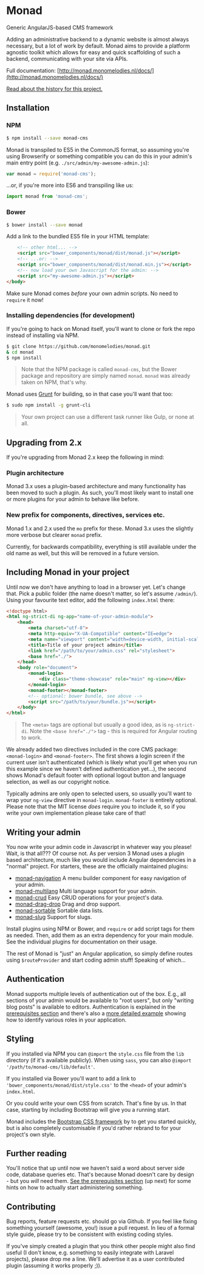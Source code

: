 # Monad

Generic AngularJS-based CMS framework

Adding an administrative backend to a dynamic website is almost always
necessary, but a lot of work by default. Monad aims to provide a platform
agnostic toolkit which allows for easy and quick scaffolding of such a
backend, communicating with your site via APIs.

Full documentation: [http://monad.monomelodies.nl/docs/](http://monad.monomelodies.nl/docs/)

[Read about the history for this project.](overview/history.md)

## Installation

### NPM
```bash
$ npm install --save monad-cms
```

Monad is transpiled to ES5 in the CommonJS format, so assuming you're using
Browserify or something compatible you can do this in your admin's main entry
point (e.g. `./src/admin/my-awesome-admin.js`):

```js
var monad = require('monad-cms');
```

...or, if you're more into ES6 and transpiling like us:

```js
import monad from 'monad-cms';
```

### Bower
```bash
$ bower install --save monad
```

Add a link to the bundled ES5 file in your HTML template:

```html
    <!-- other html... -->
    <script src="bower_components/monad/dist/monad.js"></script>
    <!-- ...or: -->
    <script src="bower_components/monad/dist/monad.min.js"></script>
    <!-- now load your own Javascript for the admin: -->
    <script src="my-awesome-admin.js"></script>
</body>
```

Make sure Monad comes _before_ your own admin scripts. No need to `require` it
now!

### Installing dependencies (for development)
If you're going to hack on Monad itself, you'll want to clone or fork the repo
instead of installing via NPM.

```bash
$ git clone https://github.com/monomelodies/monad.git
& cd monad
$ npm install
```

> Note that the NPM package is called `monad-cms`, but the Bower package and
> repository are simply named `monad`. `monad` was already taken on NPM, that's
> why.

Monad uses [Grunt](http://gruntjs.com/) for building, so in that case you'll
want that too:

```bash
$ sudo npm install -g grunt-cli
```

> Your own project can use a different task runner like Gulp, or none at all.

## Upgrading from 2.x
If you're upgrading from Monad 2.x keep the following in mind:

### Plugin architecture
Monad 3.x uses a plugin-based architecture and many functionality has been moved
to such a plugin. As such, you'll most likely want to install one or more
plugins for your admin to behave like before.

### New prefix for components, directives, services etc.
Monad 1.x and 2.x used the `mo` prefix for these. Monad 3.x uses the slightly
more verbose but clearer `monad` prefix.

Currently, for backwards compatibility, everything is still available under the
old name as well, but this will be removed in a future version.

## Including Monad in your project
Until now we don't have anything to load in a browser yet. Let's change that.
Pick a public folder (the name doesn't matter, so let's assume `/admin/`).
Using your favourite text editor, add the following `index.html` there:

```html
<!doctype html>
<html ng-strict-di ng-app="name-of-your-admin-module">
    <head>
        <meta charset="utf-8">
        <meta http-equiv="X-UA-Compatible" content="IE=edge">
        <meta name="viewport" content="width=device-width, initial-scale=1">
        <title>Title of your project admin</title>
        <link href="/path/to/your/admin.css" rel="stylesheet">
        <base href="./">
    </head>
    <body role="document">
        <monad-login>
            <div class="theme-showcase" role="main" ng-view></div>
        </monad-login>
        <monad-footer></monad-footer>
        <!-- optional: bower bundle, see above -->
        <script src="/path/to/your/bundle.js"></script>
    </body>
</html>
```

> The `<meta>` tags are optional but usually a good idea, as is `ng-strict-di`.
> Note the `<base href="./">` tag - this is required for Angular routing to
> work.

We already added two directives included in the core CMS package:
`<monad-login>` and `<monad-footer>`. The first shows a login screen if the
current user isn't authenticated (which is likely what you'll get when you run
this example since we haven't defined authentication yet...), the second shows
Monad's default footer with optional logout button and language selection, as
well as our copyright notice.

Typically admins are only open to selected users, so usually you'll want to wrap
your `ng-view` directive in `monad-login`. `monad-footer` is entirely optional.
Please note that the MIT license _does_ require you to include it, so if you
write your own implementation please take care of that!

## Writing your admin
You now write your admin code in Javascript in whatever way you please! Wait, is
that all??? Of course not. As per version 3 Monad uses a plugin based
architecture, much like you would include Angular dependencies in a "normal"
project. For starters, these are the officially maintained plugins:

- [monad-navigation](https://github.com/monomelodies/monad-navigation) A menu
  builder component for easy navigation of your admin.
- [monad-multilang](https://github.com/monomelodies/monad-multilang) Multi
  language support for your admin.
- [monad-crud](https://github.com/monomelodies/monad-crud) Easy CRUD operations
  for your project's data.
- [monad-drag-drop](https://github.com/monomelodies/monad-drag-drop) Drag and
  drop support.
- [monad-sortable](https://github.com/monomelodies/monad-sortable) Sortable data
  lists.
- [monad-slug](https://github.com/monomelodies/monad-slug) Support for slugs.

Install plugins using NPM or Bower, and `require` or add script tags for them as
needed. Then, add them as an extra dependency for your main module. See the
individual plugins for documentation on their usage.

The rest of Monad is "just" an Angular application, so simply define routes
using `$routeProvider` and start coding admin stuff! Speaking of which...

## Authentication
Monad supports multiple levels of authentication out of the box. E.g., all
sections of your admin would be available to "root users", but only "writing
blog posts" is available to editors. Authentication is explained in the
[prerequisites section](overview/prerequisites.md) and there's also a [more
detailed example](examples/authentication.md) showing how to identify various
roles in your application.

## Styling
If you installed via NPM you can `@import` the `style.css` file from the `lib`
directory (if it's available publicly). When using `sass`, you can also
`@import '/path/to/monad-cms/lib/default'`.

If you installed via Bower you'll want to add a link to
`'bower_components/monad/dist/style.css'` to the `<head>` of your admin's
`index.html`.

Or you could write your own CSS from scratch. That's fine by us. In that case,
starting by including Bootstrap will give you a running start.

Monad includes the [Bootstrap CSS framework](https://getbootstrap.com) by to get you started quickly,
but is also completely customisable if you'd rather rebrand to for your
project's own style. 

## Further reading
You'll notice that up until now we haven't said a word about server side code,
database queries etc. That's because Monad doesn't care by design - but you
_will_ need them. [See the prerequisites section](overview/prerequisites.md) (up
next) for some hints on how to actually start administering something.

## Contributing
Bug reports, feature requests etc. should go via Github. If you feel like fixing
something yourself (awesome, you!) issue a pull request. In lieu of a formal
style guide, please try to be consistent with existing coding styles.

If you've simply created a plugin that you think other people might also find
useful (I don't know, e.g. something to easily integrate with Laravel projects),
please drop me a line. We'll advertise it as a user contributed plugin (assuming
it works properly ;)).

